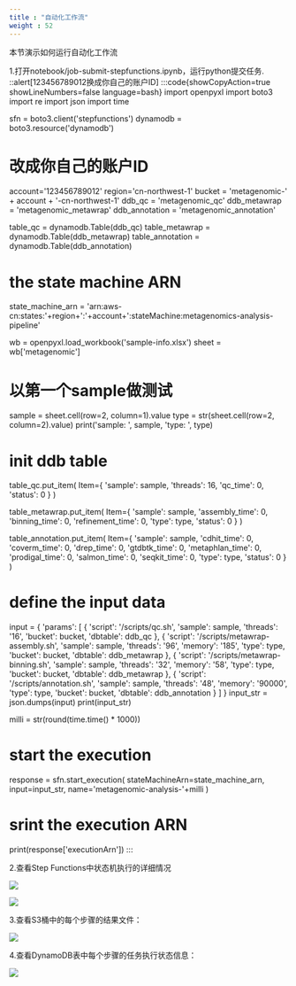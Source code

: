```yaml
---
title : "自动化工作流"
weight : 52
---
```


本节演示如何运行自动化工作流

1.打开notebook/job-submit-stepfunctions.ipynb，运行python提交任务.
::alert[123456789012换成你自己的账户ID]
:::code{showCopyAction=true showLineNumbers=false language=bash}
import openpyxl
import boto3
import re
import json
import time

sfn = boto3.client('stepfunctions')
dynamodb = boto3.resource('dynamodb')

# 改成你自己的账户ID
account='123456789012'
region='cn-northwest-1'
bucket = 'metagenomic-' + account + '-cn-northwest-1'
ddb_qc = 'metagenomic_qc'
ddb_metawrap = 'metagenomic_metawrap'
ddb_annotation = 'metagenomic_annotation'

table_qc = dynamodb.Table(ddb_qc)
table_metawrap = dynamodb.Table(ddb_metawrap)
table_annotation = dynamodb.Table(ddb_annotation)
# the state machine ARN
state_machine_arn = 'arn:aws-cn:states:'+region+':'+account+':stateMachine:metagenomics-analysis-pipeline'

wb = openpyxl.load_workbook('sample-info.xlsx')
sheet = wb['metagenomic']
# 以第一个sample做测试
sample = sheet.cell(row=2, column=1).value 
type = str(sheet.cell(row=2, column=2).value) 
print('sample: ', sample, 'type: ', type)

# init ddb table
table_qc.put_item(
       Item={
            'sample': sample,
            'threads': 16,
            'qc_time': 0,
            'status': 0
        }
    )

table_metawrap.put_item(
   Item={
        'sample': sample,
        'assembly_time': 0,
        'binning_time': 0,
        'refinement_time': 0,
        'type': type,
        'status': 0
    }
) 

table_annotation.put_item(
   Item={
        'sample': sample,
        'cdhit_time': 0,
        'coverm_time': 0,
        'drep_time': 0,
        'gtdbtk_time': 0,
        'metaphlan_time': 0,
        'prodigal_time': 0,
        'salmon_time': 0,
        'seqkit_time': 0,
        'type': type,
        'status': 0
    }
)

# define the input data
input = {
            'params': [
                {
                    'script': '/scripts/qc.sh',
                    'sample': sample,
                    'threads': '16',
                    'bucket': bucket,
                    'dbtable': ddb_qc
                },
                {
                    'script': '/scripts/metawrap-assembly.sh',
                    'sample': sample,
                    'threads': '96',
                    'memory': '185',
                    'type': type,
                    'bucket': bucket,
                    'dbtable': ddb_metawrap
                },
                {
                    'script': '/scripts/metawrap-binning.sh',
                    'sample': sample,
                    'threads': '32',
                    'memory': '58',
                    'type': type,
                    'bucket': bucket,
                    'dbtable': ddb_metawrap
                },
                {
                    'script': '/scripts/annotation.sh',
                    'sample': sample,
                    'threads': '48',
                    'memory': '90000',
                    'type': type,
                    'bucket': bucket,
                    'dbtable': ddb_annotation
                }
            ]
        }
input_str = json.dumps(input)
print(input_str)

milli = str(round(time.time() * 1000))

# start the execution
response = sfn.start_execution(
    stateMachineArn=state_machine_arn,
    input=input_str,
    name='metagenomic-analysis-'+milli
)

# srint the execution ARN
print(response['executionArn'])
:::

2.查看Step Functions中状态机执行的详细情况

![](/static/job-sfn-execution.png)


![](/static/job-sfn-pipeline.png)

3.查看S3桶中的每个步骤的结果文件：

![](/static/job-s3-sfn.png)

4.查看DynamoDB表中每个步骤的任务执行状态信息：

![](/static/job-ddb-sfn.png)